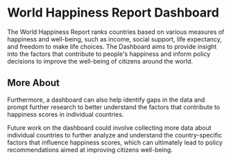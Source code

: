 # World Happiness Report Dashboard

The World Happiness Report ranks countries based on various measures of happiness and well-being, such as income, social support, life expectancy, and freedom to make life choices. The Dashboard aims to provide insight into the factors that contribute to people's happiness and inform policy decisions to improve the well-being of citizens around the world.

## More About

Furthermore, a dashboard can also help identify gaps in the data and prompt further research to better understand the factors that contribute to happiness scores in individual countries.

Future work on the dashboard could involve collecting more data about individual countries to further analyze and understand the country-specific factors that influence happiness scores, which can ultimately lead to policy recommendations aimed at improving citizens well-being.

